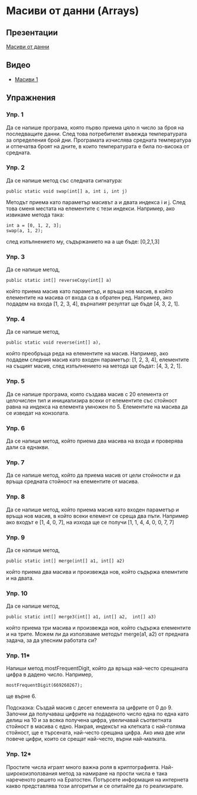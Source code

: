 # Масиви от данни (Arrays)

## Презентации
[Масиви от данни](https://docs.google.com/presentation/d/12qVn3-j-jkhg2LxahA9mZbjkzQAdGVjJY6qmFHmyucc/edit?usp=sharing)

## Видео
* [Масиви 1](https://youtu.be/xvoWKqYKTOw)

## Упражнения

### Упр. 1
Да се напише програма, която първо приема цяло n число за броя на последващите данни. След това потребителят въвежда температурата за определения брой дни. Програмата изчислява средната температура и отпечатва броят на дните, в които температурата е била по-висока от средната. 

### Упр. 2
Да се напише метод със следната сигнатура:
~~~
public static void swap(int[] a, int i, int j)
~~~ 
Методът приема като параметър масивът а и двата индекса i и j. След това сменя местата на елементите с тези индекси.
Например, ако извикаме метода така:
~~~
int a = [0, 1, 2, 3];
swap(a, 1, 2);
~~~
след изпълнението му, съдържанието на а ще бъде:
[0,2,1,3]

### Упр. 3
Да се напише метод,
~~~
public static int[] reverseCopy(int[] a)
~~~
 който приема масив като параметър, и връща нов масив, в който елементите на масива от входа са в обратен ред. Например, ако подадем на входа [1, 2, 3, 4], върнатият резултат ще бъде [4, 3, 2, 1].

### Упр. 4
Да се напише метод,
 ~~~
 public static void reverse(int[] a), 
~~~
който преобръща реда на елементите на масив. Например, ако подадем следния масив като входен параметър: [1, 2, 3, 4], елементите на същият масив, след изпълнението на метода ще бъдат: [4, 3, 2, 1].

### Упр. 5
Да се напише програма, която създава масив с 20 елемента от целочислен тип и инициализира всеки от елементите със стойност равна на индекса на елемента умножен по 5. Елементите на масива да се изведат на конзолата.

### Упр. 6
Да се напише метод, който приема два масива на входа и проверява дали са еднакви.

### Упр. 7
Да се напише метод, който да приема масив от цели стойности и да връща средната стойност на елементите от масива. 

### Упр. 8
Да се напише метод, който приема масив като входен параметър и връща нов масив, в който всеки елемент се среща два пъти. Например ако входът е [1, 4, 0, 7], на изхода ще се получи [1, 1, 4, 4, 0, 0, 7, 7]

### Упр. 9
Да се напише метод,
~~~
public static int[] merge(int[] a1, int[] a2)
~~~
който приема два масива и произвежда нов, който съдържа елемнтите и на двата.


### Упр. 10
Да се напише метод,
~~~
public static int[] merge3(int[] a1, int[] a2,  int[] a3)
~~~
който приема три масива и произвежда нов, който съдържа елементите и на трите. Можем ли да използваме методът merge(a1, a2) от предната задача, за да улесним работата си?

### Упр. 11*
Напиши метод mostFrequentDigit, който да връща най-често срещаната цифра в дадено число. Например,
~~~
mostFrequentDigit(669260267);
~~~
ще върне 6.

Подсказка: Създай масив с десет елемента за цифрите от 0 до 9. Започни да получаваш цифрите на подаденото число една по една като делиш на 10 и за всяка получена цифра, увеличавай съответната стойност в масива с едно. Накрая, индексът на клетката с най-голяма стойност, ще е търсената, най-често срещана цифра. Ако има две или повече цифри, които се срещат най-често, върни най-малката.

### Упр. 12*
Простите числа играят много важна роля в криптографията. Най-широкоизползвания метод за намиране на прости числа е така нареченото решето на Ератостен. Потърсете информация на интернета какво представлява този алгоритъм и се опитайте да го реализирате.
